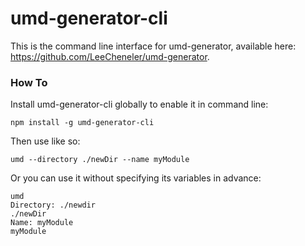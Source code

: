 # umd-generator-cli
This is the command line interface for umd-generator, available here: https://github.com/LeeCheneler/umd-generator.

### How To
Install umd-generator-cli globally to enable it in command line:
```
npm install -g umd-generator-cli
```

Then use like so:
```
umd --directory ./newDir --name myModule
```

Or you can use it without specifying its variables in advance:
```
umd
Directory: ./newdir
./newDir
Name: myModule
myModule
```
